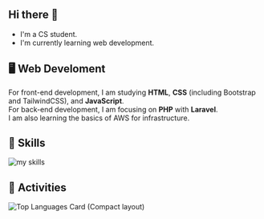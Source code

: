 ## Hi there 👋
- I'm a CS student.
- I'm currently learning web development.

## 🖥️ Web Develoment
For front-end development, I am studying **HTML**, **CSS** (including Bootstrap and TailwindCSS), and **JavaScript**. <br>
For back-end development, I am focusing on **PHP** with **Laravel**. <br>
I am also learning the basics of AWS for infrastructure. <br>

## 🌱 Skills
<img alt="my skills" src="https://skillicons.dev/icons?theme=dark&perline=7&i=html,css,js,php,laravel,aws" />

## 💪 Activities
![Top Languages Card (Compact layout)](https://github-readme-stats.vercel.app/api/top-langs/?username=Aoi3u&layout=compact)
<!--
**Aoi3u/Aoi3u** is a ✨ _special_ ✨ repository because its `README.md` (this file) appears on your GitHub profile.

Here are some ideas to get you started:

<!--I am currently learning the basics of web development, focusing on both front-end and back-end fundamentals. <br> 
- 🔭 I’m currently working on ...
- 🌱 I’m currently learning 
- 👯 I’m looking to collaborate on ...
- 🤔 I’m looking for help with ...
- 💬 Ask me about ...
- 📫 How to reach me: ...
- 😄 Pronouns: ...
- ⚡ Fun fact: ...
-->

